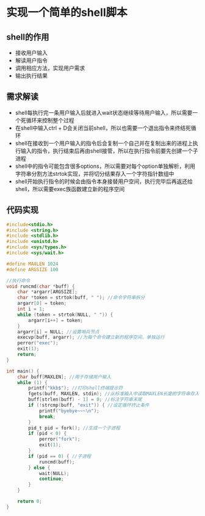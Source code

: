 # 实现一个简单的shell脚本

## shell的作用

- 接收用户输入
- 解读用户指令
- 调用相应方法，实现用户需求
- 输出执行结果



## 需求解读

- shell每执行完一条用户输入后就进入wait状态继续等待用户输入，所以需要一个死循环来控制整个过程
- 在shell中输入ctrl + D会关闭当前shell，所以也需要一个退出指令来终结死循环
- shell在接收到一个用户输入的指令后会复制一个自己并在复制出来的进程上执行输入的指令，执行结束后再由shell接管，所以在执行指令前要先创建一个子进程
- shell中的指令可能包含很多options，所以需要对每个option单独解析，利用字符串分割方法strtok实现，并将切分结果存入一个字符指针数组中
- shell开始执行指令的时候会由指令本身接替用户空间，执行完毕后再返还给shell，所以需要exec族函数建立新的程序空间



## 代码实现

```c
#include<stdio.h>
#include <string.h>
#include <stdlib.h>
#include <unistd.h>
#include <sys/types.h>
#include <sys/wait.h>

#define MAXLEN 1024
#define ARGSIZE 100

//执行命令
void runcmd(char *buff) {
    char *argarr[ARGSIZE];
    char *token = strtok(buff, " "); //命令字符串拆分
    argarr[0] = token;
    int i = 1;
    while (token = strtok(NULL, " ")) {
        argarr[i++] = token;
    }
    argarr[i] = NULL; //设置哨兵节点
    execvp(buff, argarr); //为每个命令建立新的程序空间，单独运行
    perror("exec");
    exit(1);
    return;
}

int main() {
    char buff[MAXLEN]; //用于存储用户输入
    while (1) {
        printf("kkb$"); //打印shell终端提示符
        fgets(buff, MAXLEN, stdin); //从标准输入中读取MAXLEN长度的字符串存入buff中
        buff[strlen(buff) - 1] = 0; //标注字符串末尾
        if (!strcmp(buff, "exit")) { //设定循环终止条件
            printf("byebye~~~\n");
            break;
        }
        pid_t pid = fork(); //生成一个子进程
        if (pid < 0) {
            perror("fork");
            exit(1);
        }
        if (pid == 0) { //子进程
            runcmd(buff);
        } else {
            wait(NULL);
            continue;
        }
    }

    return 0;
}
```

